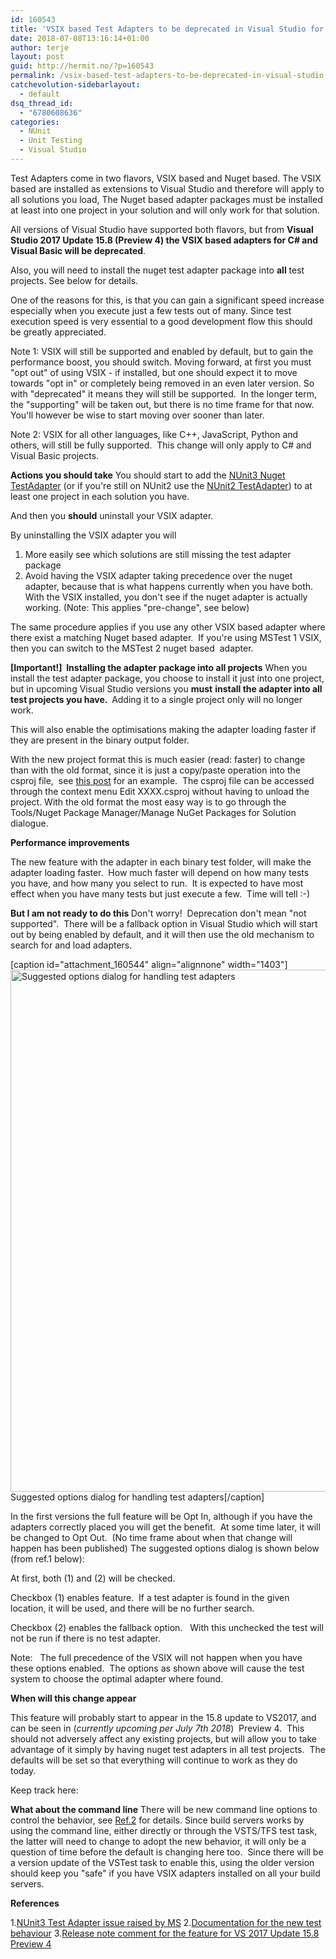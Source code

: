 ```yaml
---
id: 160543
title: 'VSIX based Test Adapters to be deprecated in Visual Studio for C# and Visual Basic to speed up testing'
date: 2018-07-08T13:16:14+01:00
author: terje
layout: post
guid: http://hermit.no/?p=160543
permalink: /vsix-based-test-adapters-to-be-deprecated-in-visual-studio-for-c-and-visual-basic-to-speed-up-testing/
catchevolution-sidebarlayout:
  - default
dsq_thread_id:
  - "6780608636"
categories:
  - NUnit
  - Unit Testing
  - Visual Studio
---
```

Test Adapters come in two flavors, VSIX based and Nuget based. The VSIX based are installed as extensions to Visual Studio and therefore will apply to all solutions you load, The Nuget based adapter packages must be installed at least into one project in your solution and will only work for that solution.

All versions of Visual Studio have supported both flavors, but from <strong>Visual Studio 2017 Update 15.8 (Preview 4) the VSIX based adapters for C# and Visual Basic will be deprecated</strong>.

Also, you will need to install the nuget test adapter package into <strong>all</strong> test projects. See below for details.

One of the reasons for this, is that you can gain a significant speed increase especially when you execute just a few tests out of many. Since test execution speed is very essential to a good development flow this should be greatly appreciated.

Note 1: VSIX will still be supported and enabled by default, but to gain the performance boost, you should switch. Moving forward, at first you must "opt out" of using VSIX - if installed, but one should expect it to move towards "opt in" or completely being removed in an even later version. So with "deprecated" it means they will still be supported.  In the longer term, the "supporting" will be taken out, but there is no time frame for that now.  You'll however be wise to start moving over sooner than later.

Note 2: VSIX for all other languages, like C++, JavaScript, Python and others, will still be fully supported.  This change will only apply to C# and Visual Basic projects.

<strong>Actions you should take</strong>
You should start to add the <a href="https://www.nuget.org/packages/NUnit3TestAdapter/" target="_blank" rel="noopener">NUnit3 Nuget TestAdapter</a> (or if you're still on NUnit2 use the <a href="https://www.nuget.org/packages/NUnit3TestAdapter/" target="_blank" rel="noopener">NUnit2 TestAdapter</a>) to at least one project in each solution you have.

And then you <strong>should</strong> uninstall your VSIX adapter.

By uninstalling the VSIX adapter you will
1) More easily see which solutions are still missing the test adapter package
2) Avoid having the VSIX adapter taking precedence over the nuget adapter, because that is what happens currently when you have both. With the VSIX installed, you don't see if the nuget adapter is actually working. (Note: This applies "pre-change", see below)

The same procedure applies if you use any other VSIX based adapter where there exist a matching Nuget based adapter.  If you're using MSTest 1 VSIX, then you can switch to the MSTest 2 nuget based  adapter.

<strong>[Important!]  Installing the adapter package into all projects</strong>
When you install the test adapter package, you choose to install it just into one project, but in upcoming Visual Studio versions you <strong>must</strong> <strong>install the adapter into all test projects you have.  </strong>Adding it to a single project only will no longer work.

This will also enable the optimisations making the adapter loading faster if they are present in the binary output folder.

With the new project format this is much easier (read: faster) to change than with the old format, since it is just a copy/paste operation into the csproj file,  see <a href="http://hermit.no/net-core-setup/" target="_blank" rel="noopener">this post</a> for an example.  The csproj file can be accessed through the context menu Edit XXXX.csproj without having to unload the project. With the old format the most easy way is to go through the Tools/Nuget Package Manager/Manage NuGet Packages for Solution dialogue.

<strong>Performance improvements</strong>

The new feature with the adapter in each binary test folder, will make the adapter loading faster.  How much faster will depend on how many tests you have, and how many you select to run.  It is expected to have most effect when you have many tests but just execute a few.  Time will tell :-)

<strong>But I am not ready to do this </strong>
Don't worry!  Deprecation don't mean "not supported".  There will be a fallback option in Visual Studio which will start out by being enabled by default, and it will then use the old mechanism to search for and load adapters.

[caption id="attachment_160544" align="alignnone" width="1403"]<a href="http://hermit.no/wp-content/uploads/2018/06/2018-06-24_22-09-50.jpg"><img class="wp-image-160544 size-full" src="http://hermit.no/wp-content/uploads/2018/06/2018-06-24_22-09-50.jpg" alt="Suggested options dialog for handling test adapters" width="1403" height="835" /></a> Suggested options dialog for handling test adapters[/caption]

In the first versions the full feature will be Opt In, although if you have the adapters correctly placed you will get the benefit.  At some time later, it will be changed to Opt Out.  (No time frame about when that change will happen has been published)
The suggested options dialog is shown below (from ref.1 below):

At first, both (1) and (2) will be checked.

Checkbox (1) enables feature.  If a test adapter is found in the given location, it will be used, and there will be no further search.

Checkbox (2) enables the fallback option.   With this unchecked the test will not be run if there is no test adapter.

Note:   The full precedence of the VSIX will not happen when you have these options enabled.  The options as shown above will cause the test system to choose the optimal adapter where found.

<strong>When will this change appear</strong>

This feature will probably start to appear in the 15.8 update to VS2017, and can be seen in (<em>currently upcoming per July 7th 2018</em>)  Preview 4.  This should not adversely affect any existing projects, but will allow you to take advantage of it simply by having nuget test adapters in all test projects.  The defaults will be set so that everything will continue to work as they do today.

Keep track here:

<strong>What about the command line</strong>
There will be new command line options to control the behavior, see <a href="https://github.com/Microsoft/vstest-docs/blob/master/RFCs/0022-User-Specified-TestAdapter-Lookup.md">Ref.2</a> for details.
Since build servers works by using the command line, either directly or through the VSTS/TFS test task, the latter will need to change to adopt the new behavior, it will only be a question of time before the default is changing here too.  Since there will be a version update of the VSTest task to enable this, using the older version should keep you "safe" if you have VSIX adapters installed on all your build servers.

<strong>References</strong>

1.<a href="https://github.com/nunit/nunit3-vs-adapter/issues/518">NUnit3 Test Adapter issue raised by MS</a>
2.<a href="https://github.com/Microsoft/vstest-docs/blob/master/RFCs/0022-User-Specified-TestAdapter-Lookup.md">Documentation for the new test behaviour</a>
3.<a href="https://docs.microsoft.com/en-gb/visualstudio/releasenotes/vs2017-Preview-relnotes#testadapterextension">Release note comment for the feature for VS 2017 Update 15.8 Preview 4</a>
&nbsp;